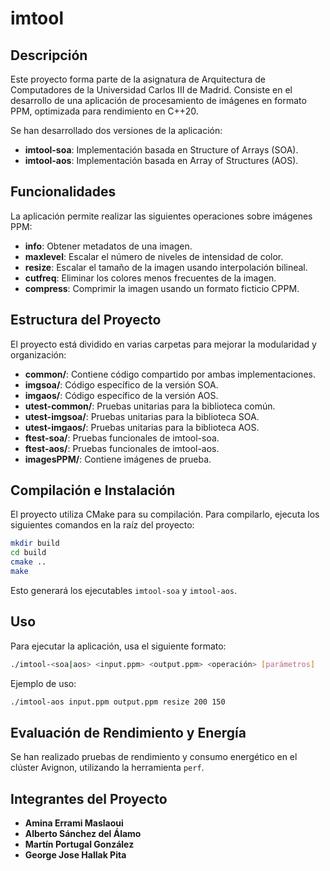 # imtool

## Descripción

Este proyecto forma parte de la asignatura de Arquitectura de Computadores de la Universidad Carlos III de Madrid. Consiste en el desarrollo de una aplicación de procesamiento de imágenes en formato PPM, optimizada para rendimiento en C++20.

Se han desarrollado dos versiones de la aplicación:

- **imtool-soa**: Implementación basada en Structure of Arrays (SOA).
- **imtool-aos**: Implementación basada en Array of Structures (AOS).

## Funcionalidades

La aplicación permite realizar las siguientes operaciones sobre imágenes PPM:

- **info**: Obtener metadatos de una imagen.
- **maxlevel**: Escalar el número de niveles de intensidad de color.
- **resize**: Escalar el tamaño de la imagen usando interpolación bilineal.
- **cutfreq**: Eliminar los colores menos frecuentes de la imagen.
- **compress**: Comprimir la imagen usando un formato ficticio CPPM.

## Estructura del Proyecto

El proyecto está dividido en varias carpetas para mejorar la modularidad y organización:

- **common/**: Contiene código compartido por ambas implementaciones.
- **imgsoa/**: Código específico de la versión SOA.
- **imgaos/**: Código específico de la versión AOS.
- **utest-common/**: Pruebas unitarias para la biblioteca común.
- **utest-imgsoa/**: Pruebas unitarias para la biblioteca SOA.
- **utest-imgaos/**: Pruebas unitarias para la biblioteca AOS.
- **ftest-soa/**: Pruebas funcionales de imtool-soa.
- **ftest-aos/**: Pruebas funcionales de imtool-aos.
- **imagesPPM/**: Contiene imágenes de prueba.

## Compilación e Instalación

El proyecto utiliza CMake para su compilación. Para compilarlo, ejecuta los siguientes comandos en la raíz del proyecto:

```sh
mkdir build
cd build
cmake ..
make
```

Esto generará los ejecutables `imtool-soa` y `imtool-aos`.

## Uso

Para ejecutar la aplicación, usa el siguiente formato:

```sh
./imtool-<soa|aos> <input.ppm> <output.ppm> <operación> [parámetros]
```

Ejemplo de uso:

```sh
./imtool-aos input.ppm output.ppm resize 200 150
```

## Evaluación de Rendimiento y Energía

Se han realizado pruebas de rendimiento y consumo energético en el clúster Avignon, utilizando la herramienta `perf`.

## Integrantes del Proyecto

- **Amina Errami Maslaoui**
- **Alberto Sánchez del Álamo**
- **Martín Portugal González**
- **George Jose Hallak Pita**